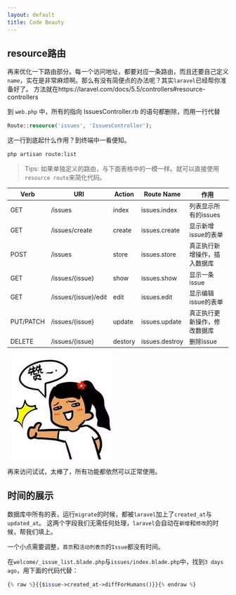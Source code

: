 ```yaml
---
layout: default
title: Code Beauty
---
```


## resource路由

再来优化一下路由部分。每一个访问地址，都要对应一条路由，而且还要自己定义`name`，实在是非常麻烦啊。那么有没有简便点的办法呢？其实`laravel`已经帮你准备好了。
方法就在https://laravel.com/docs/5.5/controllers#resource-controllers

到 `web.php` 中，所有的指向 IssuesController.rb 的语句都删除，而用一行代替

```php
Route::resource('issues', 'IssuesController');
```

这一行到底起什么作用？到终端中一看便知。

```bash
php artisan route:list
```

> Tips: 如果单独定义的路由，与下面表格中的一模一样。就可以直接使用 `resource route`来简化代码。

| Verb | URI | Action | Route Name | 作用 | 
| --- | --- | --- | --- | --- |
| GET | /issues | index | issues.index | 列表显示所有的issues |
| GET | /issues/create | create  | issues.create | 显示新增issue的表单 |
| POST | /issues | store  | issues.store | 真正执行新增操作，插入数据库 |
| GET | /issues/{issue} | show  | issues.show | 显示一条issue |
| GET | /issues/{issue}/edit | edit  | issues.edit | 显示编辑issue的表单 |
| PUT/PATCH | /issues/{issue} | update  | issues.update | 真正执行更新操作，修改数据库 |
| DELETE | /issues/{issue} | destory  | issues.destroy | 删除issue |


![](media/15099773171196.jpg)

再来访问试试，太棒了，所有功能都依然可以正常使用。

## 时间的展示

数据库中所有的表，运行`migrate`的时候，都被`laravel`加上了`created_at`与`updated_at`。
这两个字段我们无需任何处理，`laravel`会自动在`新增`和`修改`的时候，帮我们填上。

一个小点需要调整，`首页`和`活动列表页`的`Issue`都没有时间。

在`welcome/_issue_list.blade.php`与`issues/index.blade.php`中，找到`3 days ago`，用下面的代码代替：

```php
{% raw %}{{$issue->created_at->diffForHumans()}}{% endraw %}
```


